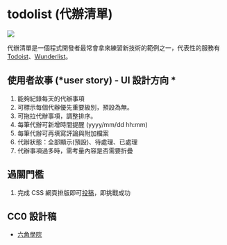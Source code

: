 # todolist (代辦清單)

![](https://firebasestorage.googleapis.com/v0/b/project-402e8.appspot.com/o/theF2E-hero%2Fweek1.png?alt=media&token=391d7ea4-ca1e-419e-a5a5-6f0a6b139c0b)

代辦清單是一個程式開發者最常會拿來練習新技術的範例之一，代表性的服務有 [Todoist](https://zhtw.todoist.com/)、[Wunderlist](https://www.wunderlist.com/zh_TW/)。

## 使用者故事 (*user story) - UI 設計方向 *

1. 能夠紀錄每天的代辦事項
2. 可標示每個代辦優先重要級別，預設為無。
3. 可拖拉代辦事項，調整排序。
4. 每筆代辦可新增時間提醒 (yyyy/mm/dd hh:mm)
5. 每筆代辦可再填寫評論與附加檔案
6. 代辦狀態：全部顯示(預設)、待處理、已處理
7. 代辦事項過多時，需考量內容是否需要折疊

## 過關門檻
1. 完成 CSS 網頁排版即可[投稿](https://docs.google.com/forms/d/e/1FAIpQLSdvlpUYTFUScuJBs-wu9AchBm_S56Unw68BZqEkIz8NyT667g/viewform)，即挑戰成功

## CC0 設計稿
* [六角學院](https://hexschool.github.io/THE_F2E_Design/todolist/)
